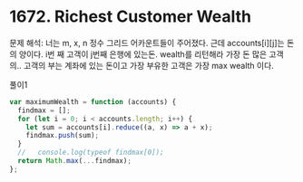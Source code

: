# 1672. Richest Customer Wealth

문제 해석: 너는 m, x, n 정수 그리드 어카운트들이 주어졌다. 근데 accounts[i][j]는 돈의 양이다. i번 째 고객이 j번째 은행에 있는돈.
wealth를 리턴해라 가장 돈 많은 고객의..
고객의 부는 계좌에 있는 돈이고 가장 부유한 고객은 가장 max wealth 이다.

풀이1

```javascript
var maximumWealth = function (accounts) {
  findmax = [];
  for (let i = 0; i < accounts.length; i++) {
    let sum = accounts[i].reduce((a, x) => a + x);
    findmax.push(sum);
  }
  //   console.log(typeof findmax[0]);
  return Math.max(...findmax);
};
```
